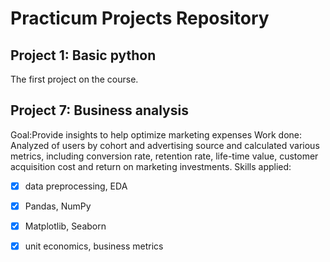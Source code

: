 # Practicum Projects Repository
## Project 1: Basic python
The first project on the course.
## Project 7: Business analysis
Goal:Provide insights to help optimize marketing expenses
Work done: Analyzed of users by cohort and advertising source and calculated  various metrics, including conversion rate, retention rate, life-time value, customer acquisition cost and return on marketing investments.
Skills applied: 
- [x] data preprocessing, EDA
- [x] Pandas, NumPy
- [x] Matplotlib, Seaborn
- [x] unit economics, business metrics 



